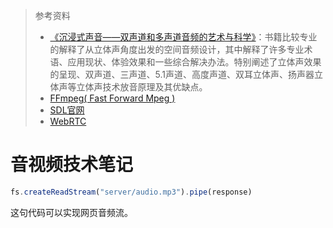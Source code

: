 > 参考资料
>
> - [《沉浸式声音——双声道和多声道音频的艺术与科学》](https://book.douban.com/subject/35525063/)：书籍比较专业的解释了从立体声角度出发的空间音频设计，其中解释了许多专业术语、应用现状、体验效果和一些综合解决办法。特别阐述了立体声效果的呈现、双声道、三声道、5.1声道、高度声道、双耳立体声、扬声器立体声等立体声技术放音原理及其优缺点。
> - [FFmpeg( Fast Forward Mpeg )](./FFmpeg.md)
> - [SDL官网](https://www.libsdl.org/)
> - [WebRTC](https://webrtc.org/?hl=zh-cn)

# 音视频技术笔记

```js
fs.createReadStream("server/audio.mp3").pipe(response)
```

这句代码可以实现网页音频流。

